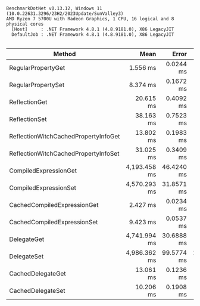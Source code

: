 ```

BenchmarkDotNet v0.13.12, Windows 11 (10.0.22631.3296/23H2/2023Update/SunValley3)
AMD Ryzen 7 5700U with Radeon Graphics, 1 CPU, 16 logical and 8 physical cores
  [Host]     : .NET Framework 4.8.1 (4.8.9181.0), X86 LegacyJIT
  DefaultJob : .NET Framework 4.8.1 (4.8.9181.0), X86 LegacyJIT


```
| Method                               | Mean         | Error      | StdDev      |
|------------------------------------- |-------------:|-----------:|------------:|
| RegularPropertyGet                   |     1.556 ms |  0.0244 ms |   0.0217 ms |
| RegularPropertySet                   |     8.374 ms |  0.1672 ms |   0.2651 ms |
| ReflectionGet                        |    20.615 ms |  0.4092 ms |   0.7166 ms |
| ReflectionSet                        |    38.163 ms |  0.7523 ms |   1.0043 ms |
| ReflectionWitchCachedPropertyInfoGet |    13.802 ms |  0.1983 ms |   0.1855 ms |
| ReflectionWitchCachedPropertyInfoSet |    31.025 ms |  0.3409 ms |   0.3022 ms |
| CompiledExpressionGet                | 4,193.458 ms | 46.4240 ms |  43.4250 ms |
| CompiledExpressionSet                | 4,570.293 ms | 31.8571 ms |  29.7992 ms |
| CachedCompiledExpressionGet          |     2.427 ms |  0.0234 ms |   0.0207 ms |
| CachedCompiledExpressionSet          |     9.423 ms |  0.0537 ms |   0.0449 ms |
| DelegateGet                          | 4,741.994 ms | 30.6888 ms |  25.6265 ms |
| DelegateSet                          | 4,986.362 ms | 99.5774 ms | 191.8519 ms |
| CachedDelegateGet                    |    13.061 ms |  0.1236 ms |   0.1032 ms |
| CachedDelegateSet                    |    10.206 ms |  0.1908 ms |   0.2343 ms |
